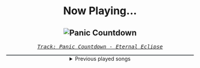 <div align="center"> 
<h1>Now Playing...</h1>

![Panic Countdown](https://i.scdn.co/image/ab67616d00001e02c92e87385fbcc58f93fbba42)
--
_<samp><a href="https://open.spotify.com/track/5nOB9r3fgd7gz4CzUyrh3U">Track: Panic Countdown - Eternal Eclipse</a></samp>_

<div style="border: 1px #4B5054 solid"></div>
<details>
  <summary>
    Previous played songs
  </summary>
  <table>
    <thead>
      <tr>
        <th>
          Artist
        </th>
        <th>
          Song
        </th>
        <th>
          Link
        </th>
      </tr>
    </thead>
    <tbody>
      <tr><td>Eternal Eclipse</td><td>Panic Countdown</td><td><a href="https://open.spotify.com/track/5nOB9r3fgd7gz4CzUyrh3U">https://open.spotify.com/track/5nOB9r3fgd7gz4CzUyrh3U</a></td></tr><tr><td>Eternal Eclipse</td><td>Seventh Element</td><td><a href="https://open.spotify.com/track/6kb1M47VrUqqGW4wXBgUJz">https://open.spotify.com/track/6kb1M47VrUqqGW4wXBgUJz</a></td></tr><tr><td>Eternal Eclipse</td><td>Almost Heroes</td><td><a href="https://open.spotify.com/track/4KIzL9Apven19Ml2PurzYM">https://open.spotify.com/track/4KIzL9Apven19Ml2PurzYM</a></td></tr><tr><td>Eternal Eclipse</td><td>Inferia</td><td><a href="https://open.spotify.com/track/5GZAjQ1Jm9c5BFMk2M69i7">https://open.spotify.com/track/5GZAjQ1Jm9c5BFMk2M69i7</a></td></tr><tr><td>Eternal Eclipse</td><td>Revolution</td><td><a href="https://open.spotify.com/track/46c1On6TtKtJkRjuI8EHBS">https://open.spotify.com/track/46c1On6TtKtJkRjuI8EHBS</a></td></tr><tr><td>Eternal Eclipse</td><td>Yearning Hearts</td><td><a href="https://open.spotify.com/track/2GTaqPwHbtHb6Co8tIbUim">https://open.spotify.com/track/2GTaqPwHbtHb6Co8tIbUim</a></td></tr><tr><td>Eternal Eclipse</td><td>Yearning Hearts</td><td><a href="https://open.spotify.com/track/2GTaqPwHbtHb6Co8tIbUim">https://open.spotify.com/track/2GTaqPwHbtHb6Co8tIbUim</a></td></tr><tr><td>Eternal Eclipse</td><td>Reach</td><td><a href="https://open.spotify.com/track/7zIwrmSnKA9ljKcW9xbKol">https://open.spotify.com/track/7zIwrmSnKA9ljKcW9xbKol</a></td></tr><tr><td>Eternal Eclipse</td><td>Afterlight (Piano Version)</td><td><a href="https://open.spotify.com/track/1KSwK0FCODtVJGizCmFIOM">https://open.spotify.com/track/1KSwK0FCODtVJGizCmFIOM</a></td></tr><tr><td>Eternal Eclipse</td><td>Oathkeeper</td><td><a href="https://open.spotify.com/track/0JChzvguwioDt3nqIUk8vy">https://open.spotify.com/track/0JChzvguwioDt3nqIUk8vy</a></td></tr><tr><td>Eternal Eclipse</td><td>Shadows in the Sea</td><td><a href="https://open.spotify.com/track/6hygRnSQXJ1zeAsMz9msaT">https://open.spotify.com/track/6hygRnSQXJ1zeAsMz9msaT</a></td></tr><tr><td>Eternal Eclipse</td><td>Subterranea</td><td><a href="https://open.spotify.com/track/2jna04P2KJIkNBU9QTMsnV">https://open.spotify.com/track/2jna04P2KJIkNBU9QTMsnV</a></td></tr><tr><td>Eternal Eclipse</td><td>Hidden Machinations</td><td><a href="https://open.spotify.com/track/6XKG4Ya9TSdafwqKWFXaDj">https://open.spotify.com/track/6XKG4Ya9TSdafwqKWFXaDj</a></td></tr><tr><td>Eternal Eclipse</td><td>Chosen One</td><td><a href="https://open.spotify.com/track/4AkpDOp2GPn42jonTbLOnK">https://open.spotify.com/track/4AkpDOp2GPn42jonTbLOnK</a></td></tr><tr><td>Eternal Eclipse</td><td>Cloak and Dagger</td><td><a href="https://open.spotify.com/track/1BHxegtBt72LD9vys8eXTJ">https://open.spotify.com/track/1BHxegtBt72LD9vys8eXTJ</a></td></tr><tr><td>Eternal Eclipse</td><td>Shape of Lies</td><td><a href="https://open.spotify.com/track/1TW0gcva4YLepZEQwJ8Nwk">https://open.spotify.com/track/1TW0gcva4YLepZEQwJ8Nwk</a></td></tr><tr><td>Eternal Eclipse</td><td>Path to Glory</td><td><a href="https://open.spotify.com/track/0ZxnQhl1Z73QYgVtIL0IVs">https://open.spotify.com/track/0ZxnQhl1Z73QYgVtIL0IVs</a></td></tr><tr><td>Eternal Eclipse</td><td>Ithica</td><td><a href="https://open.spotify.com/track/14iPyOXveteruP752R0FD5">https://open.spotify.com/track/14iPyOXveteruP752R0FD5</a></td></tr><tr><td>Eternal Eclipse</td><td>Inner Beast</td><td><a href="https://open.spotify.com/track/5v0v6jOoYano4Yo5EFRz2W">https://open.spotify.com/track/5v0v6jOoYano4Yo5EFRz2W</a></td></tr><tr><td>Eternal Eclipse</td><td>Song of the Man Who Never Gave Up</td><td><a href="https://open.spotify.com/track/5YzQiJ29BVkMbxMFhEScbW">https://open.spotify.com/track/5YzQiJ29BVkMbxMFhEScbW</a></td></tr>
    </tbody>
  </table>
</details>

</div>
